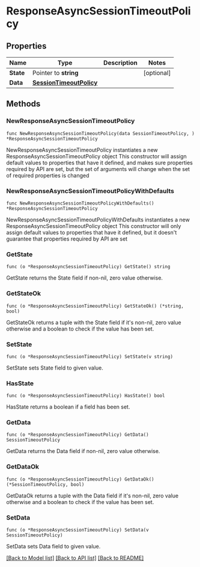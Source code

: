 # ResponseAsyncSessionTimeoutPolicy

## Properties

Name | Type | Description | Notes
------------ | ------------- | ------------- | -------------
**State** | Pointer to **string** |  | [optional] 
**Data** | [**SessionTimeoutPolicy**](SessionTimeoutPolicy.md) |  | 

## Methods

### NewResponseAsyncSessionTimeoutPolicy

`func NewResponseAsyncSessionTimeoutPolicy(data SessionTimeoutPolicy, ) *ResponseAsyncSessionTimeoutPolicy`

NewResponseAsyncSessionTimeoutPolicy instantiates a new ResponseAsyncSessionTimeoutPolicy object
This constructor will assign default values to properties that have it defined,
and makes sure properties required by API are set, but the set of arguments
will change when the set of required properties is changed

### NewResponseAsyncSessionTimeoutPolicyWithDefaults

`func NewResponseAsyncSessionTimeoutPolicyWithDefaults() *ResponseAsyncSessionTimeoutPolicy`

NewResponseAsyncSessionTimeoutPolicyWithDefaults instantiates a new ResponseAsyncSessionTimeoutPolicy object
This constructor will only assign default values to properties that have it defined,
but it doesn't guarantee that properties required by API are set

### GetState

`func (o *ResponseAsyncSessionTimeoutPolicy) GetState() string`

GetState returns the State field if non-nil, zero value otherwise.

### GetStateOk

`func (o *ResponseAsyncSessionTimeoutPolicy) GetStateOk() (*string, bool)`

GetStateOk returns a tuple with the State field if it's non-nil, zero value otherwise
and a boolean to check if the value has been set.

### SetState

`func (o *ResponseAsyncSessionTimeoutPolicy) SetState(v string)`

SetState sets State field to given value.

### HasState

`func (o *ResponseAsyncSessionTimeoutPolicy) HasState() bool`

HasState returns a boolean if a field has been set.

### GetData

`func (o *ResponseAsyncSessionTimeoutPolicy) GetData() SessionTimeoutPolicy`

GetData returns the Data field if non-nil, zero value otherwise.

### GetDataOk

`func (o *ResponseAsyncSessionTimeoutPolicy) GetDataOk() (*SessionTimeoutPolicy, bool)`

GetDataOk returns a tuple with the Data field if it's non-nil, zero value otherwise
and a boolean to check if the value has been set.

### SetData

`func (o *ResponseAsyncSessionTimeoutPolicy) SetData(v SessionTimeoutPolicy)`

SetData sets Data field to given value.



[[Back to Model list]](../README.md#documentation-for-models) [[Back to API list]](../README.md#documentation-for-api-endpoints) [[Back to README]](../README.md)



